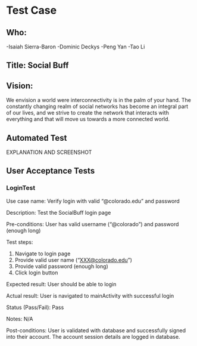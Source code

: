 # Test Case

## Who: 
  -Isaiah Sierra-Baron
  -Dominic Deckys
  -Peng Yan
  -Tao Li
 
## Title: Social Buff

## Vision:
We envision a world were interconnectivity is in the palm of your hand. The constantly changing realm of social networks has become an integral part of our lives, and we strive to create the network that interacts with everything and that will move us towards a more connected world.

## Automated Test
EXPLANATION AND SCREENSHOT

## User Acceptance Tests
### LoginTest
Use case name:
	Verify login with valid “@colorado.edu” and password
	
Description:
	Test the SocialBuff login page
	
Pre-conditions:
	User has valid username (“@colorado”) and password (enough long)
	
Test steps:
1. Navigate to login page
2. Provide valid user name (“XXX@colorado.edu”)
3. Provide valid password (enough long)
4. Click login button

Expected result:
	User should be able to login
	
Actual result:
	User is navigated to mainActivity with successful login
	
Status (Pass/Fail):
	Pass
	
Notes:
	N/A
	
Post-conditions:
	User is validated with database and successfully signed into their account.
 	The account session details are logged in database.
